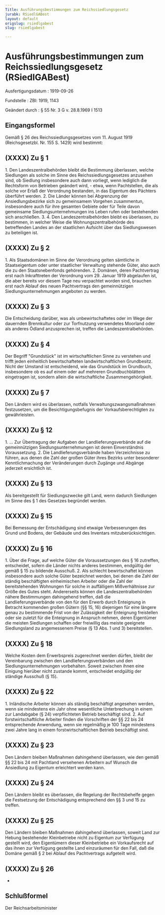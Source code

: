 ```yaml
---
Title: Ausführungsbestimmungen zum Reichssiedlungsgesetz
jurabk: RSiedlGABest
layout: default
origslug: rsiedlgabest
slug: rsiedlgabest

---
```


# Ausführungsbestimmungen zum Reichssiedlungsgesetz (RSiedlGABest)

Ausfertigungsdatum
:   1919-09-26

Fundstelle
:   ZBl: 1919, 1143

Geändert durch
:   § 55 Nr. 3 G v. 28.8.1969 I 1513


## Eingangsformel

Gemäß § 26 des Reichssiedlungsgesetzes vom 11. August 1919 (Reichsgesetzbl. Nr. 155 S. 1429) wird bestimmt:


## (XXXX) Zu § 1

1\. Den Landeszentralbehörden bleibt die Bestimmung überlassen, welche Siedlungen als solche im Sinne des Reichssiedlungsgesetzes anzusehen sind, ob Siedlung insbesondere auch dann vorliegt, wenn lediglich die Rechtsform von Betrieben geändert wird, - etwa, wenn Pachtstellen, die als solche vor Erlaß der Verordnung bestanden, in das Eigentum des Pächters überführt werden.
2\. Die Länder können bei Abgrenzung der Ansiedlungsbezirke sich zu gemeinsamem Vorgehen zusammentun, insbesondere auch für ihre gesamten Gebiete oder für Teile davon gemeinsame Siedlungsunternehmungen ins Leben rufen oder bestehenden sich anschließen.
3\.
4\. Den Landeszentralbehörden bleibt es überlassen, zu bestimmen, in welcher Weise die Wohnungszentralbehörde des betreffenden Landes an der staatlichen Aufsicht über das Siedlungswesen zu beteiligen ist.


## (XXXX) Zu § 2

1\. Als Staatsdomänen im Sinne der Verordnung gelten sämtliche in Staatseigentum oder unter staatlicher Verwaltung stehende Güter, also auch die zu den Staatsnebenfonds gehörenden.
2\. Domänen, deren Pachtvertrag erst nach Inkrafttreten der Verordnung vom 29. Januar 1919 abgelaufen ist, die aber bereits vor diesem Tage neu verpachtet worden sind, brauchen erst nach Ablauf des neuen Pachtvertrags den gemeinnützigen Siedlungsunternehmungen angeboten zu werden.


## (XXXX) Zu § 3

Die Entscheidung darüber, was als unbewirtschaftetes oder im Wege der dauernden Brennkultur oder zur Torfnutzung verwendetes Moorland oder als anderes Ödland anzusprechen ist, treffen die Landeszentralbehörden.


## (XXXX) Zu § 4

Der Begriff "Grundstück" ist im wirtschaftlichen Sinne zu verstehen und trifft jeden einheitlich bewirtschafteten landwirtschaftlichen Grundbesitz. Nicht der Umstand ist entscheidend, wie das Grundstück im Grundbuch, insbesondere ob es auf einem oder auf mehreren Grundbuchblättern eingetragen ist, sondern allein die wirtschaftliche Zusammengehörigkeit.


## (XXXX) Zu § 7

Den Ländern wird es überlassen, notfalls Verwaltungszwangsmaßnahmen festzusetzen, um die Besichtigungsbefugnis der Vorkaufsberechtigten zu gewährleisten.


## (XXXX) Zu § 12

1\. ... Zur Übertragung der Aufgaben der Landlieferungsverbände auf die gemeinnützigen Siedlungsunternehmungen ist deren Einverständnis Voraussetzung.
2\. Die Landlieferungsverbände haben Verzeichnisse zu führen, aus denen die Zahl der großen Güter ihres Bezirks unter besonderer Kenntlichmachung der Veränderungen durch Zugänge und Abgänge jederzeit ersichtlich ist.


## (XXXX) Zu § 13

Als bereitgestellt für Siedlungszwecke gilt Land, wenn dadurch Siedlungen im Sinne des § 1 des Gesetzes begründet werden.


## (XXXX) Zu § 15

Bei Bemessung der Entschädigung sind etwaige Verbesserungen des Grund und Bodens, der Gebäude und des Inventars mitzuberücksichtigen.


## (XXXX) Zu § 16

1\. Über die Frage, auf welche Güter die Voraussetzungen des § 16 zutreffen, entscheidet, sofern die Länder nichts anderes bestimmen, endgültig der gemäß § 15 zu bildende Ausschuß.
2\. Als schlecht bewirtschaftet können insbesondere auch solche Güter bezeichnet werden, bei denen die Zahl der ständig beschäftigten einheimischen Arbeiter oder die Zahl der bereitstehenden Wohnungen für solche in auffälligem Mißverhältnisse zur Größe des Gutes steht.
Andererseits können die Landeszentralbehörden nähere Bestimmungen dahingehend treffen, daß die Landlieferungsverbände von den für den Erwerb durch Enteignung in Betracht kommenden großen Gütern (§§ 15, 16) diejenigen für eine längere genau zu bestimmende Frist von der Zulässigkeit der Enteignung freistellen oder sie zuletzt für die Enteignung in Anspruch nehmen, deren Eigentümer die meisten Siedlungen schaffen oder freiwillig das meiste geeignete Siedlungsland zu angemessenem Preise (§ 13 Abs. 1 und 3) bereitstellen.


## (XXXX) Zu § 18

Welche Kosten dem Erwerbspreis zugerechnet werden dürfen, bleibt der Vereinbarung zwischen den Landlieferungsverbänden und den Siedlungsunternehmungen vorbehalten. Soweit zwischen ihnen eine Einigung hierüber nicht zustande kommt, entscheidet endgültig der ständige Ausschuß (§ 15).


## (XXXX) Zu § 22

1\. Inländische Arbeiter können als ständig beschäftigt angesehen werden, wenn sie mindestens ein Jahr ohne wesentliche Unterbrechung in einem zur Landabgabe (§ 24) verpflichteten Betrieb beschäftigt sind.
2\. Auf forstwirtschaftliche Arbeiter finden die Vorschriften der §§ 22 bis 24 entsprechende Anwendung, wenn sie regelmäßig je 100 Tage mindestens zwei Jahre lang in einem forstwirtschaftlichen Betrieb beschäftigt sind.


## (XXXX) Zu § 23

Den Ländern bleiben Maßnahmen dahingehend überlassen, wie den gemäß §§ 22 bis 24 mit Pachtland versehenen Arbeitern auf Wunsch die Ansiedlung zu Eigentum erleichtert werden kann.


## (XXXX) Zu § 24

Den Ländern bleibt es überlassen, die Regelung der Rechtsbehelfe gegen die Festsetzung der Entschädigung entsprechend den §§ 3 und 15 zu treffen.


## (XXXX) Zu § 25

Den Ländern bleiben Maßnahmen dahingehend überlassen, soweit Land zur Hebung bestehender Kleinbetriebe nicht zu Eigentum zur Verfügung gestellt wird, den Eigentümern dieser Kleinbetriebe ein Vorkaufsrecht auf das ihnen zur Verfügung gestellte Land einzuräumen für den Fall, daß die Domäne gemäß § 2 bei Ablauf des Pachtvertrags aufgeteilt wird.


## (XXXX) Zu § 26

-


## Schlußformel

Der Reichsarbeitsminister

